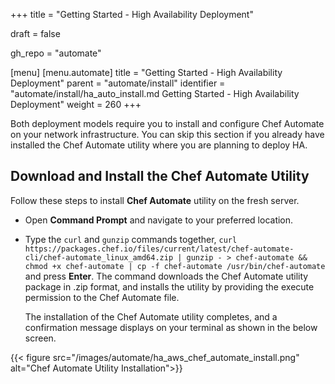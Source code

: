 +++
title = "Getting Started - High Availability Deployment"

draft = false

gh_repo = "automate"

[menu]
  [menu.automate]
    title = "Getting Started - High Availability Deployment"
    parent = "automate/install"
    identifier = "automate/install/ha_auto_install.md Getting Started - High Availability Deployment"
    weight = 260
+++

Both deployment models require you to install and configure Chef Automate on your network infrastructure. You can skip this section if you already have installed the Chef Automate utility where you are planning to deploy HA.

## Download and Install the Chef Automate Utility

Follow these steps to install **Chef Automate** utility on the fresh server.

- Open **Command Prompt** and navigate to your preferred location.
- Type the `curl` and `gunzip` commands together, `curl https://packages.chef.io/files/current/latest/chef-automate-cli/chef-automate_linux_amd64.zip | gunzip - > chef-automate && chmod +x chef-automate | cp -f chef-automate /usr/bin/chef-automate` and press **Enter**. The command downloads the Chef Automate utility package in .zip format, and installs the utility by providing the execute permission to the Chef Automate file.

  The installation of the Chef Automate utility completes, and a confirmation message displays on your terminal as shown in the below screen.

{{< figure src="/images/automate/ha_aws_chef_automate_install.png" alt="Chef Automate Utility Installation">}}
